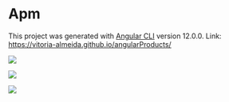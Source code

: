 # Apm

This project was generated with [Angular CLI](https://github.com/angular/angular-cli) version 12.0.0.
Link: https://vitoria-almeida.github.io/angularProducts/

<p>
    <img width: "400" src="src/assets/images/print1t.png"
</p>
  <p>
    <img width: "400" src="src/assets/images/print12.png"
</p>
    <p>
    <img width: "400" src="src/assets/images/print13.png"
</p>
